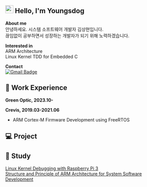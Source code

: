 <!--![header](https://capsule-render.vercel.app/api?type=rect&color=random&height=150&section=header&text=Welcome%20&fontSize=70&animation=twinkling)-->

## <img src="https://media.giphy.com/media/hvRJCLFzcasrR4ia7z/giphy.gif" width="25"> Hello, I'm Youngsdog
**About me**<br/>
안녕하세요. 시스템 소프트웨어 개발자 김상현입니다.<br/>
끊임없이 공부하면서 성장하는 개발자가 되기 위해 노력하겠습니다.

**Interested in**<br/>
ARM Architecture<br/>
Linux Kernel
TDD for Embedded C

**Contact**<br/>
[![Gmail Badge](https://img.shields.io/badge/-ksh930719%40gmail.com-ea4335?style=flat-square&logo=Gmail&logoColor=white&link=mailto:ksh930719@gmail.com)](mailto:ksh930719@gmail.com)

## 🔭 Work Experience
**Green Optic, 2023.10-**


**Crevis, 2019.03-2021.06**
* ARM Cortex-M Firmware Development using FreeRTOS

## 💻 Project

## 🌱 Study
[Linux Kernel Debugging with Raspberry Pi 3]()<br/>
[Structure and Principle of ARM Architecture for System Software Development]()
 
<!--
[![Anurag's GitHub stats](https://github-readme-stats.vercel.app/api?username=youngsdog)](https://github.com/anuraghazra/github-readme-stats)
-->
<!--
**Youngsdog/Youngsdog** is a ✨ _special_ ✨ repository because its `README.md` (this file) appears on your GitHub profile.

Here are some ideas to get you started:

- 🔭 I’m currently working on ...
- 🌱 I’m currently learning ...
- 👯 I’m looking to collaborate on ...
- 🤔 I’m looking for help with ...
- 💬 Ask me about ...
- 📫 How to reach me: ...
- 😄 Pronouns: ...
- ⚡ Fun fact: ...
- 💻 
-->

<!--##  Tech
![Static Badge](https://img.shields.io/badge/-Embedded%20C-a8b9cc?style=flat-square&logo=C&logoColor=white)
-->
